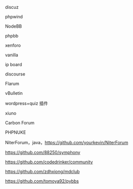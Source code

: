 discuz

phpwind

NodeBB

phpbb

xenforo

vanilla

ip board

discourse

Flarum

vBulletin

wordpress+quiz 插件

xiuno

Carbon Forum

PHPNUKE

NiterForum，java，https://github.com/yourkevin/NiterForum

https://github.com/88250/symphony

https://github.com/codedrinker/community

https://github.com/zdhxiong/mdclub

https://github.com/tomoya92/pybbs